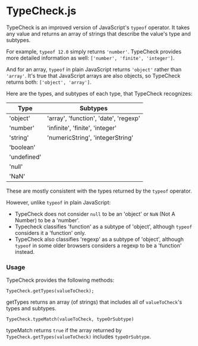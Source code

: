 # TypeCheck.js

TypeCheck is an improved version of JavaScript's `typeof` operator. It takes any value and returns an array of strings that describe the value's type and subtypes.

For example, `typeof 12.0` simply returns `'number'`. TypeCheck provides more detailed information as well: `['number', 'finite', 'integer']`.

And for an array, `typeof` in plain JavaScript returns `'object'` rather than `'array'`. It's true that JavaScript arrays are also objects, so TypeCheck returns both: `['object', 'array']`.

Here are the types, and subtypes of each type, that TypeCheck recognizes:

| Type        | Subtypes                              |
|-------------|---------------------------------------|
| 'object'    | 'array', 'function', 'date', 'regexp' |
| 'number'    | 'infinite', 'finite', 'integer'       |
| 'string'    | 'numericString', 'integerString'      |
| 'boolean'   |                                       |
| 'undefined' |                                       |
| 'null'      |                                       |
| 'NaN'       |                                       |

These are mostly consistent with the types returned by the `typeof` operator.

However, unlike `typeof` in plain JavaScript:

- TypeCheck does not consider `null` to be an 'object' or `NaN` (Not A Number) to be a 'number'.
- Typecheck classifies 'function' as a subtype of 'object', although `typeof` considers it a 'function' only.
- TypeCheck also classifies 'regexp' as a subtype of 'object', although `typeof` in some older browsers considers a regexp to be a 'function' instead.

### Usage

TypeCheck provides the following methods:

```
TypeCheck.getTypes(valueToCheck);
```

getTypes returns an array (of strings) that includes all of `valueToCheck`'s types and subtypes.

```
TypeCheck.typeMatch(valueToCheck, typeOrSubtype)
```

typeMatch returns `true` if the array returned by `TypeCheck.getTypes(valueToCheck)` includes `typeOrSubtype`.
